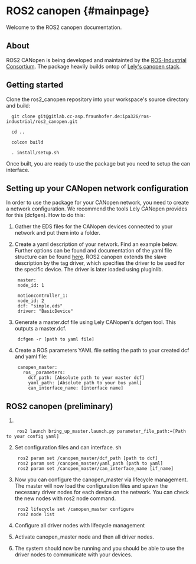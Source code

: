 # ROS2 canopen {#mainpage}

Welcome to the ROS2 canopen documentation.

## About
ROS2 CANopen is being developed and maintainted by the [ROS-Industrial Consortium](rosindustrial.org). The package heavily builds ontop of [Lely's canopen stack](https://opensource.lely.com/canopen/).


## Getting started
Clone the ros2_canopen repository into your workspace's source directory and build:

      git clone git@gitlab.cc-asp.fraunhofer.de:ipa326/ros-industrial/ros2_canopen.git

      cd ..

      colcon build

      . install/setup.sh

Once built, you are ready to use the package but you need to setup the can interface.


## Setting up your CANopen network configuration
In order to use the package for your CANopen network, you need to create a network configuration. We recommend the tools Lely CANopen provides for this (dcfgen). How to do this:

1. Gather the EDS files for the CANopen devices connected to your network and put them into a folder.

2. Create a yaml description of your network. Find an example below. Further options can be found and documentation of the yaml file structure can be found [here](https://opensource.lely.com/canopen/docs/dcf-tools/). ROS2 canopen extends the slave description by the tag driver, which specifies the driver to be used for the specific device. The driver is later loaded using pluginlib.

        master:
        node_id: 1

        motioncontroller_1:
        node_id: 2
        dcf: "simple.eds"
        driver: "BasicDevice" 


3. Generate a master.dcf file using Lely CANopen's dcfgen tool. This outputs a master.dcf.

        dcfgen -r [path to yaml file]

4. Create a ROS parameters YAML file setting the path to your created dcf and yaml file:

        canopen_master:
          ros__parameters:
            dcf_path: [Absolute path to your master dcf]
            yaml_path: [Absolute path to your bus yaml]
            can_interface_name: [interface name]



## ROS2 canopen (preliminary)
1. 

        ros2 launch bring_up_master.launch.py parameter_file_path:=[Path to your config yaml]


2. Set configuration files and can interface.
sh

        ros2 param set /canopen_master/dcf_path [path to dcf]
        ros2 param set /canopen_master/yaml_path [path to yaml]
        ros2 param set /canopen_master/can_interface_name [if_name]

3. Now you can configure the canopen_master via lifecycle management. The master will now load the configuration files and spawn the necessary driver nodes for each device on the network. You can check the new nodes with ros2 node command.

        ros2 lifecycle set /canopen_master configure
        ros2 node list


4. Configure all driver nodes with lifecycle management

5. Activate canopen_master node and then all driver nodes.

6. The system should now be running and you should be able to use the driver nodes to communicate with your devices.






